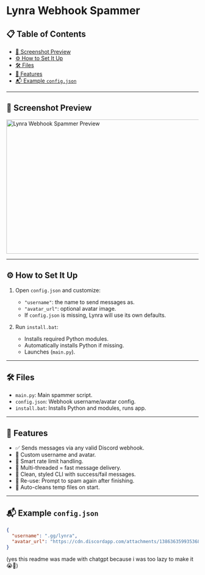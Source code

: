 # Lynra Webhook Spammer

## 📋 Table of Contents

- [📸 Screenshot Preview](#-screenshot-preview)
- [⚙️ How to Set It Up](#️-how-to-set-it-up)
- [🛠 Files](#-files)
- [📢 Features](#-features)
- [📬 Example `config.json`](#-example-configjson)

---

## 📸 Screenshot Preview

<img src="https://cdn.discordapp.com/attachments/1306616995994800250/1387851296169656392/image.png?ex=685ed8be&is=685d873e&hm=1a0524acb08f16f42a6bcbb5c46d533b9844d0e32541553ee6d9fb849449fe30&" width="782" height="351" alt="Lynra Webhook Spammer Preview">

---

## ⚙️ How to Set It Up

1. Open `config.json` and customize:
   - `"username"`: the name to send messages as.
   - `"avatar_url"`: optional avatar image.
   - If `config.json` is missing, Lynra will use its own defaults.

2. Run `install.bat`:
   - Installs required Python modules.
   - Automatically installs Python if missing.
   - Launches (`main.py`).

---

## 🛠 Files

- `main.py`: Main spammer script.
- `config.json`: Webhook username/avatar config.
- `install.bat`: Installs Python and modules, runs app.

---

## 📢 Features

- ✅ Sends messages via any valid Discord webhook.
- 👤 Custom username and avatar.
- 🧠 Smart rate limit handling.
- 🚀 Multi-threaded = fast message delivery.
- 🎯 Clean, styled CLI with success/fail messages.
- 🔁 Re-use: Prompt to spam again after finishing.
- 🧼 Auto-cleans temp files on start.

---

## 📬 Example `config.json`

```json
{
  "username": ".gg/lynra",
  "avatar_url": "https://cdn.discordapp.com/attachments/1386363599353680083/1387836855067869305/output-onlinepngtools_1.png?ex=685ecb4b&is=685d79cb&hm=805cd4c35a1880da5855e4d2b3e837fae170ac2cead15e0e5d1f0264c99853ca&"
}
```
(yes this readme was made with chatgpt because i was too lazy to make it 😭🙏)
